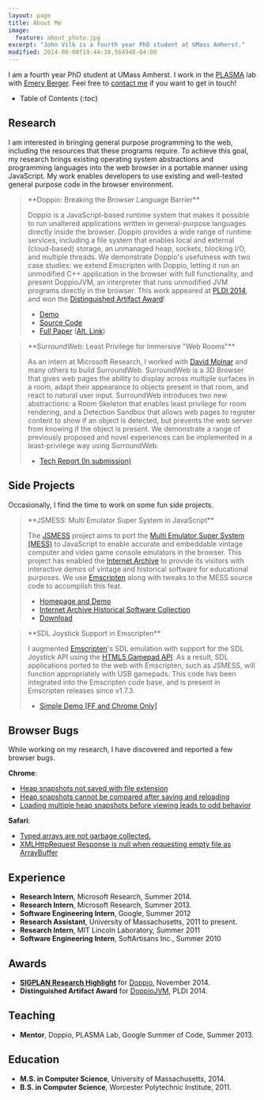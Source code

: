 ```yaml
---
layout: page
title: About Me
image:
  feature: about_photo.jpg
excerpt: "John Vilk is a fourth year PhD student at UMass Amherst."
modified: 2014-08-08T19:44:38.564948-04:00
---
```


I am a fourth year PhD student at UMass Amherst. I work in the [PLASMA](http://www.cs.umass.edu/~plasma/) lab with [Emery Berger](http://emeryberger.com/). Feel free to [contact me](../contact/) if you want to get in touch!

* Table of Contents
{:toc}

## Research

I am interested in bringing general purpose programming to the web, including the resources that these programs require. To achieve this goal, my research brings existing operating system abstractions and programming languages into the web browser in a portable manner using JavaScript. My work enables developers to use existing and well-tested general purpose code in the browser environment.

<blockquote markdown="1" class="project">
**Doppio: Breaking the Browser Language Barrier**

Doppio is a JavaScript-based runtime system that makes it possible to run unaltered applications written in general-purpose languages directly inside the browser. Doppio provides a wide range of runtime services, including a file system that enables local and external (cloud-based) storage, an unmanaged heap, sockets, blocking I/O, and multiple threads. We demonstrate Doppio's usefulness with two case studies: we extend Emscripten with Doppio, letting it run an unmodified C++ application in the browser with full functionality, and present DoppioJVM, an interpreter that runs unmodified JVM programs directly in the browser. This work appeared at [PLDI 2014](http://conferences.inf.ed.ac.uk/pldi2014/), and won the [Distinguished Artifact Award](http://pldi14-aec.cs.brown.edu/)!

* [Demo](http://doppiojvm.org/)
* [Source Code](https://github.com/plasma-umass/doppio)
* [Full Paper](http://dl.acm.org/citation.cfm?id=2594293) ([Alt. Link](https://plasma-umass.github.io/doppio-demo/paper.pdf))
</blockquote>

<blockquote markdown="1" class="project">
**SurroundWeb: Least Privilege for Immersive "Web Rooms"**

As an intern at Microsoft Research, I worked with [David Molnar](http://research.microsoft.com/en-us/people/dmolnar/) and many others to build SurroundWeb. SurroundWeb is a 3D Browser that gives web pages the ability to display across multiple surfaces in a room, adapt their appearance to objects present in that room, and react to natural user input. SurroundWeb introduces two new abstractions: a Room Skeleton that enables least privilege for room rendering, and a Detection Sandbox that allows web pages to register content to show if an object is detected, but prevents the web server from knowing if the object is present. We demonstrate a range of previously proposed and novel experiences can be implemented in a least-privilege way using SurroundWeb.

* [Tech Report (In submission)](http://research.microsoft.com/apps/pubs/?id=209968)
</blockquote>

## Side Projects

Occasionally, I find the time to work on some fun side projects.

<blockquote markdown="1" class="project">
**JSMESS: Multi Emulator Super System in JavaScript**

The [JSMESS](http://jsmess.textfiles.com/) project aims to port the [Multi Emulator Super System (MESS)](http://mess.org/) to JavaScript to enable accurate and embeddable vintage computer and video game console emulators in the browser. This project has enabled the [Internet Archive](http://archive.org/) to provide its visitors with interactive demos of vintage and historical software for educational purposes. We use [Emscripten](https://github.com/kripken/emscripten) along with tweaks to the MESS source code to accomplish this feat.

* [Homepage and Demo](http://jsmess.textfiles.com/)
* [Internet Archive Historical Software Collection](https://archive.org/details/historicalsoftware)
* [Download](https://github.com/jsmess/jsmess)
</blockquote>

<blockquote markdown="1" class="project">
**SDL Joystick Support in Emscripten**

I augmented [Emscripten](https://github.com/kripken/emscripten/)'s SDL emulation with support for the SDL Joystick API using the [HTML5 Gamepad API](http://www.w3.org/TR/gamepad/). As a result, SDL applications ported to the web with Emscripten, such as JSMESS, will function appropriately with USB gamepads. This code has been integrated into the Emscripten code base, and is present in Emscripten releases since v1.7.3.

* [Simple Demo [FF and Chrome Only] ](http://people.cs.umass.edu/~jvilk/sdljoy/sdljoy.html)
</blockquote>

## Browser Bugs

While working on my research, I have discovered and reported a few browser bugs.

**Chrome**:

* [Heap snapshots not saved with file extension](https://code.google.com/p/chromium/issues/detail?id=154073)
* [Heap snapshots cannot be compared after saving and reloading](https://code.google.com/p/chromium/issues/detail?id=154084)
* [Loading multiple heap snapshots before viewing leads to odd behavior](https://code.google.com/p/chromium/issues/detail?id=154095)

**Safari**:

* [Typed arrays are not garbage collected.](https://bugs.webkit.org/show_bug.cgi?id=119049)
* [XMLHttpRequest Response is null when requesting empty file as ArrayBuffer](https://bugs.webkit.org/show_bug.cgi?id=123457)

## Experience

* **Research Intern**, Microsoft Research, Summer 2014.
* **Research Intern**, Microsoft Research, Summer 2013.
* **Software Engineering Intern**, Google, Summer 2012
* **Research Assistant**, University of Massachusetts, 2011 to present.
* **Research Intern**, MIT Lincoln Laboratory, Summer 2011
* **Software Engineering Intern**, SoftArtisans Inc., Summer 2010

## Awards

* **[SIGPLAN Research Highlight](http://www.sigplan.org/Newsletters/CACM/Papers/)** for [Doppio](http://dl.acm.org/citation.cfm?id=2594293), November 2014.
* **Distinguished Artifact Award** for [DoppioJVM](http://github.com/plasma-umass/doppio), PLDI 2014.

## Teaching

* **Mentor**, Doppio, PLASMA Lab, Google Summer of Code, Summer 2013.

## Education

* **M.S. in Computer Science**, University of Massachusetts, 2014.
* **B.S. in Computer Science**, Worcester Polytechnic Institute, 2011.
